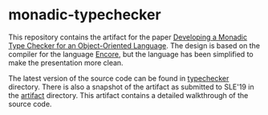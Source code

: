 # monadic-typechecker
This repository contains the artifact for the paper [Developing a
Monadic Type Checker for an Object-Oriented Language](paper.pdf).
The design is based on the compiler for the language
[Encore](https://github.com/parapluu/encore), but the language has
been simplified to make the presentation more clean.

The latest version of the source code can be found in
[typechecker](typechecker) directory. There is also a snapshot of
the artifact as submitted to SLE'19 in the [artifact](artifact)
directory. This artifact contains a detailed walkthrough of the
source code.